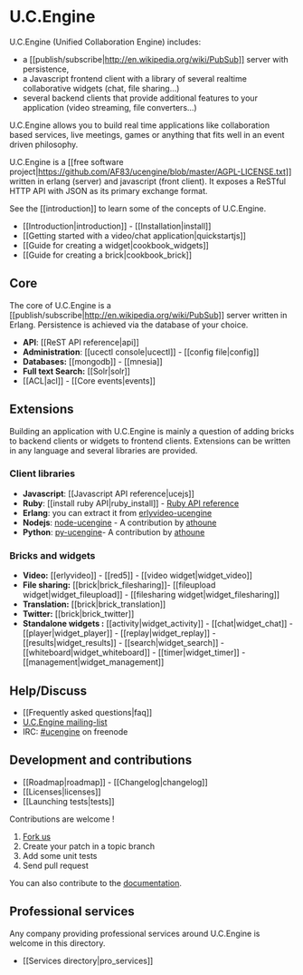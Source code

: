 # U.C.Engine

U.C.Engine (Unified Collaboration Engine) includes:

* a [[publish/subscribe|http://en.wikipedia.org/wiki/PubSub]] server with persistence,
* a Javascript frontend client with a library of several realtime collaborative widgets (chat, file sharing...)
* several backend clients that provide additional features to your application (video streaming, file converters...)

U.C.Engine allows you to build real time applications like collaboration based services, live meetings, games or anything that fits well in an event driven philosophy.

U.C.Engine is a [[free software project|https://github.com/AF83/ucengine/blob/master/AGPL-LICENSE.txt]] written in erlang (server) and javascript (front client). It exposes a ReSTful HTTP API with JSON as its primary exchange format.

See the [[introduction]] to learn some of the concepts of U.C.Engine.

* [[Introduction|introduction]] - [[Installation|install]]
* [[Getting started with a video/chat application|quickstartjs]]
* [[Guide for creating a widget|cookbook_widgets]]
* [[Guide for creating a brick|cookbook_brick]]

## Core

The core of U.C.Engine is a [[publish/subscribe|http://en.wikipedia.org/wiki/PubSub]] server written in Erlang. Persistence is achieved via the database of your choice.

* **API**: [[ReST API reference|api]]
* **Administration**: [[ucectl console|ucectl]] - [[config file|config]]
* **Databases:** [[mongodb]] - [[mnesia]]
* **Full text Search:** [[Solr|solr]]
* [[ACL|acl]] - [[Core events|events]]

## Extensions

Building an application with U.C.Engine is mainly a question of adding bricks to backend clients or widgets to frontend clients. Extensions can be written in any language and several libraries are provided.

### Client libraries

* **Javascript**: [[Javascript API reference|ucejs]]
* **Ruby**: [[install ruby API|ruby_install]] - [Ruby API reference](http://rdoc.info/github/AF83/ucengine.rb/master/frames)
* **Erlang**: you can extract it from [erlyvideo-ucengine](https://github.com/AF83/erlyvideo-ucengine)
* **Nodejs**: [node-ucengine](https://github.com/athoune/node-ucengine) - A contribution by [athoune](https://github.com/athoune)
* **Python**: [py-ucengine](https://github.com/athoune/py-ucengine/)- A contribution by [athoune](https://github.com/athoune)

### Bricks and widgets

* **Video:** [[erlyvideo]] - [[red5]] - [[video widget|widget_video]]
* **File sharing:** [[brick|brick_filesharing]]- [[fileupload widget|widget_fileupload]] - [[filesharing widget|widget_filesharing]]
* **Translation:** [[brick|brick_translation]]
* **Twitter:** [[brick|brick_twitter]]
* **Standalone widgets :** [[activity|widget_activity]] - [[chat|widget_chat]] - [[player|widget_player]] - [[replay|widget_replay]] - [[results|widget_results]] - [[search|widget_search]]  - [[whiteboard|widget_whiteboard]] - [[timer|widget_timer]] - [[management|widget_management]]

## Help/Discuss

* [[Frequently asked questions|faq]]
* [U.C.Engine mailing-list](http://groups.google.com/group/ucengine)
* IRC: [#ucengine](irc:ucengine@irc.freenode.net) on freenode

## Development and contributions

* [[Roadmap|roadmap]] - [[Changelog|changelog]]
* [[Licenses|licenses]]
* [[Launching tests|tests]]

Contributions are welcome !

1. [Fork us](https://github.com/AF83/ucengine)
2. Create your patch in a topic branch
3. Add some unit tests
4. Send pull request

You can also contribute to the [documentation](https://github.com/AF83/ucengine-docs).

## Professional services

Any company providing professional services around U.C.Engine is welcome in this directory.

* [[Services directory|pro_services]]

